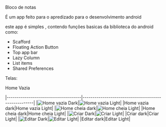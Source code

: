 Bloco de notas

É um app feito para o apredizado para o desenvolvimento android

este app é simples , contendo funções basicas da biblioteca do android como:
- Scafford
- Floating Action Button
- Top app bar
- Lazy Column
- List items
- Shared Preferences

Telas:

Home Vazia

|-------------------------------------|-----------------------------------------------------|
|![Home vazia Dark](images/homeEmptyDark.jpg)|![Home vazia Light](images/homeEmptyLight.jpg)|
|Home vazia dark|Home vazia Light|
|![Home cheia dark](images/homeFullDark.jpg)|![Home cheia Light](images/homeFullLight.jpg)|
|Home cheia dark|Home cheia Light|
|![Criar Dark](images/criarnotaDark.jpg)|![Criar Light](images/criarnotaLight.jpg)|
|Criar dark|Criar Light|
|![Editar Dark](images/editarnotaDark.jpg)|![Editar Light](images/editarnotaLight.jpg)|
|Editar dark|Editar Light|

